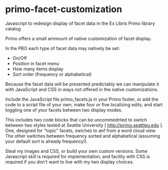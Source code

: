 # primo-facet-customization
Javascript to redesign display of facet data in the Ex Libris Primo library catalog

Primo offers a small ammount of native customization of facet display.

In the PBO each type of facet data may natively be set:

* On/Off
* Position in facet menu
* How many items display
* Sort order (frequency or alphabetical)

Because the facet data will be presented predictably we can manipulate it with JavaScript and CSS in ways not offered in the native customizations.

Include the JavaScript file primo_facets.js in your Primo footer, or add the code to a script file of your own, make four or five localizing edits, and start toggling one of your facets between two display modes.

This includes two code blocks that can be uncommednted to switch between two styles tested at Seattle University [ http://primo.seattleu.edu ]. One, designed for "topic" facets, swiches to anf from a word cloud view. The other switches between frequency sorted and alphabetical (assuming your default sort is already frequency!).

Steal my images and CSS, or build your own custom versions.
Some Javascript skill is required for implementation, and facility with CSS is required if you don't want to live with my two display choices.
